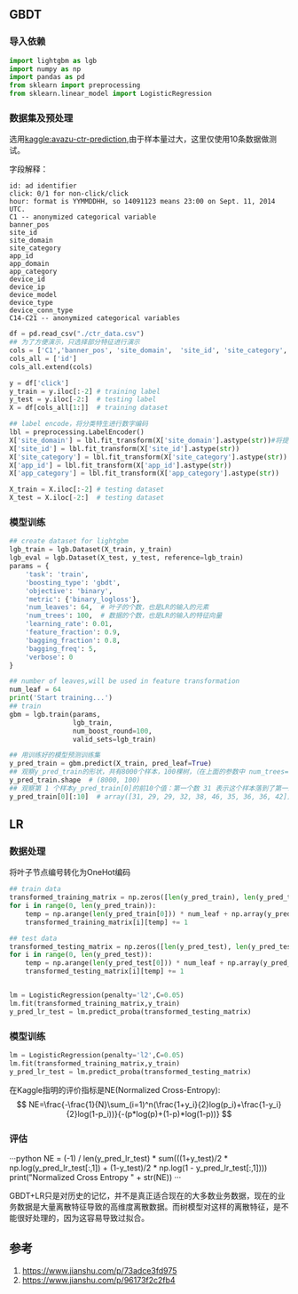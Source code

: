 



## GBDT

### 导入依赖

```python
import lightgbm as lgb
import numpy as np
import pandas as pd
from sklearn import preprocessing
from sklearn.linear_model import LogisticRegression
```

### 数据集及预处理
选用[kaggle:avazu-ctr-prediction](https://links.jianshu.com/go?to=https%3A%2F%2Fwww.kaggle.com%2Fc%2Favazu-ctr-prediction),由于样本量过大，这里仅使用10条数据做测试。

字段解释：
```
id: ad identifier
click: 0/1 for non-click/click
hour: format is YYMMDDHH, so 14091123 means 23:00 on Sept. 11, 2014 UTC.
C1 -- anonymized categorical variable
banner_pos
site_id
site_domain
site_category
app_id
app_domain
app_category
device_id
device_ip
device_model
device_type
device_conn_type
C14-C21 -- anonymized categorical variables
```

```python
df = pd.read_csv("./ctr_data.csv")
## 为了方便演示，只选择部分特征进行演示
cols = ['C1','banner_pos', 'site_domain',  'site_id', 'site_category','app_id', 'app_category',  'device_type',  'device_conn_type', 'C14', 'C15','C16']
cols_all = ['id']
cols_all.extend(cols)

y = df['click']  
y_train = y.iloc[:-2] # training label
y_test = y.iloc[-2:]  # testing label
X = df[cols_all[1:]]  # training dataset

## label encode，将分类特生进行数字编码
lbl = preprocessing.LabelEncoder()
X['site_domain'] = lbl.fit_transform(X['site_domain'].astype(str))#将提示的包含错误数据类型这一列进行转换
X['site_id'] = lbl.fit_transform(X['site_id'].astype(str))
X['site_category'] = lbl.fit_transform(X['site_category'].astype(str))
X['app_id'] = lbl.fit_transform(X['app_id'].astype(str))
X['app_category'] = lbl.fit_transform(X['app_category'].astype(str))

X_train = X.iloc[:-2] # testing dataset
X_test = X.iloc[-2:]  # testing dataset
```

### 模型训练

```python
## create dataset for lightgbm
lgb_train = lgb.Dataset(X_train, y_train)
lgb_eval = lgb.Dataset(X_test, y_test, reference=lgb_train)
params = {
    'task': 'train',
    'boosting_type': 'gbdt',
    'objective': 'binary',
    'metric': {'binary_logloss'},
    'num_leaves': 64,  # 叶子的个数，也是LR的输入的元素
    'num_trees': 100,  # 数据的个数，也是LR的输入的特征向量
    'learning_rate': 0.01,
    'feature_fraction': 0.9,
    'bagging_fraction': 0.8,
    'bagging_freq': 5,
    'verbose': 0
}

## number of leaves,will be used in feature transformation
num_leaf = 64
print('Start training...')
## train
gbm = lgb.train(params,
                lgb_train,
                num_boost_round=100,
                valid_sets=lgb_train)

## 用训练好的模型预测训练集
y_pred_train = gbm.predict(X_train, pred_leaf=True)
## 观察y_pred_train的形状，共有8000个样本，100棵树，（在上面的参数中 num_trees=100)
y_pred_train.shape  # (8000, 100)
## 观察第 1 个样本y_pred_train[0]的前10个值：第一个数 31 表示这个样本落到了第一颗树的 31 叶子节点，29 表示落到了第二棵树的 29 叶子节点，注意31 、29表示节点编号，从0开始到63。
y_pred_train[0][:10]  # array([31, 29, 29, 32, 38, 46, 35, 36, 36, 42])


```


## LR

### 数据处理
将叶子节点编号转化为OneHot编码
```python
## train data
transformed_training_matrix = np.zeros([len(y_pred_train), len(y_pred_train[0]) * num_leaf],dtype=np.int64)  # N * num_tress * num_leafs
for i in range(0, len(y_pred_train)):
    temp = np.arange(len(y_pred_train[0])) * num_leaf + np.array(y_pred_train[i])
    transformed_training_matrix[i][temp] += 1

## test data
transformed_testing_matrix = np.zeros([len(y_pred_test), len(y_pred_test[0]) * num_leaf], dtype=np.int64)
for i in range(0, len(y_pred_test)):
    temp = np.arange(len(y_pred_test[0])) * num_leaf + np.array(y_pred_test[i])
    transformed_testing_matrix[i][temp] += 1


lm = LogisticRegression(penalty='l2',C=0.05)
lm.fit(transformed_training_matrix,y_train) 
y_pred_lr_test = lm.predict_proba(transformed_testing_matrix) 
```

### 模型训练

```python
lm = LogisticRegression(penalty='l2',C=0.05)
lm.fit(transformed_training_matrix,y_train) 
y_pred_lr_test = lm.predict_proba(transformed_testing_matrix) 
```

在Kaggle指明的评价指标是NE(Normalized Cross-Entropy):
$$ 
NE=\frac{-\frac{1}{N}\sum_(i=1)^n(\frac{1+y_i}{2}log(p_i)+\frac{1-y_i}{2}log(1-p_i))}{-(p*log(p)+(1-p)*log(1-p))}
$$


### 评估

···python
NE = (-1) / len(y_pred_lr_test) * sum(((1+y_test)/2 * np.log(y_pred_lr_test[:,1]) +  (1-y_test)/2 * np.log(1 - y_pred_lr_test[:,1])))
print("Normalized Cross Entropy " + str(NE))
···

GBDT+LR只是对历史的记忆，并不是真正适合现在的大多数业务数据，现在的业务数据是大量离散特征导致的高维度离散数据。而树模型对这样的离散特征，是不能很好处理的，因为这容易导致过拟合。



## 参考

1. https://www.jianshu.com/p/73adce3fd975
2. https://www.jianshu.com/p/96173f2c2fb4